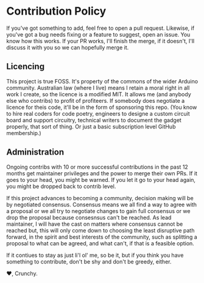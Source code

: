 # Contribution Policy
If you've got something to add, feel free to open a pull request. Likewise, if you've got a bug needs fixing or a feature to suggest, open an issue. You know how this works. 
If your PR works, I'll finish the merge, if it doesn't, I'll discuss it with you so we can hopefully merge it.

## Licencing
This project is true FOSS. It's property of the commons of the wider Arduino community. Australian law (where I live) means I retain a moral right in all work I create, so the 
licence is a modified MIT. It allows me (and anybody else who contribs) to profit of profiteers. If somebody does negotiate a licence for theis code, it'll be in the form of 
sponsoring this repo. (You know to hire real coders for code poetry, engineers to designe a custom circuit board and support circuitry, technical writers to document the gadget 
properly, that sort of thing. Or just a basic subscription level GitHub membership.)

## Administration
Ongoing contribs with 10 or more successful contributions in the past 12 months get maintainer privileges and the power to merge their own PRs. If it goes to your head, you 
might be warned. If you let it go to your head again, you might be dropped back to contrib level.

If this project advances to becoming a community, decision making will be by negotiated consensus. Consensus means we all find a way to agree with a proposal or we all try to 
negotiate changes to gain full consensus or we drop the proposal because consesnsus can't be reached. As lead maintainer, I will have the cast on matters where consensus cannot 
be reached but, this will only come down to choosing the least disruptive path forward, in the spirit and best interests of the community, such as splitting a proposal to what
can be agreed, and what can't, if that is a feasible option.

If it contiues to stay as just li'l ol' me, so be it, but if you think you have something to contribute, don't be shy and don't be greedy, either.

&hearts;,
Crunchy.
